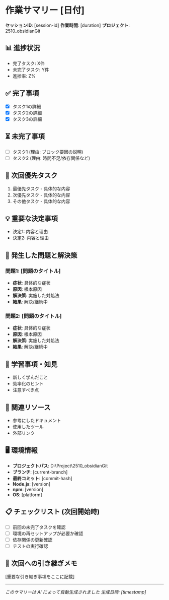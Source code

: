# 作業サマリー [日付]

**セッションID**: [session-id]
**作業時間**: [duration]
**プロジェクト**: 2510_obsidianGit

## 📊 進捗状況
- 完了タスク: X件
- 未完了タスク: Y件
- 進捗率: Z%

## ✅ 完了事項
- [x] タスク1の詳細
- [x] タスク2の詳細
- [x] タスク3の詳細

## ⏳ 未完了事項
- [ ] タスク1 (理由: ブロック要因の説明)
- [ ] タスク2 (理由: 時間不足/依存関係など)

## 🎯 次回優先タスク
1. 最優先タスク - 具体的な内容
2. 次優先タスク - 具体的な内容
3. その他タスク - 具体的な内容

## 💡 重要な決定事項
- 決定1: 内容と理由
- 決定2: 内容と理由

## 🔧 発生した問題と解決策

### 問題1: [問題のタイトル]
- **症状**: 具体的な症状
- **原因**: 根本原因
- **解決策**: 実施した対処法
- **結果**: 解決/継続中

### 問題2: [問題のタイトル]
- **症状**: 具体的な症状
- **原因**: 根本原因
- **解決策**: 実施した対処法
- **結果**: 解決/継続中

## 📝 学習事項・知見
- 新しく学んだこと
- 効率化のヒント
- 注意すべき点

## 🔗 関連リソース
- 参考にしたドキュメント
- 使用したツール
- 外部リンク

## 🖥️ 環境情報
- **プロジェクトパス**: D:\Project\2510_obsidianGit
- **ブランチ**: [current-branch]
- **最終コミット**: [commit-hash]
- **Node.js**: [version]
- **npm**: [version]
- **OS**: [platform]

## 📋 チェックリスト (次回開始時)
- [ ] 前回の未完了タスクを確認
- [ ] 環境の再セットアップが必要か確認
- [ ] 依存関係の更新確認
- [ ] テストの実行確認

## 🚀 次回への引き継ぎメモ
[重要な引き継ぎ事項をここに記載]

---
*このサマリーは AI によって自動生成されました*
*生成日時: [timestamp]*